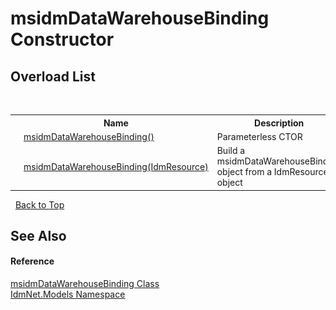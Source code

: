 # msidmDataWarehouseBinding Constructor 
 


## Overload List
&nbsp;<table><tr><th></th><th>Name</th><th>Description</th></tr><tr><td>![Public method](media/pubmethod.gif "Public method")</td><td><a href="M_IdmNet_Models_msidmDataWarehouseBinding__ctor">msidmDataWarehouseBinding()</a></td><td>
Parameterless CTOR</td></tr><tr><td>![Public method](media/pubmethod.gif "Public method")</td><td><a href="M_IdmNet_Models_msidmDataWarehouseBinding__ctor_1">msidmDataWarehouseBinding(IdmResource)</a></td><td>
Build a msidmDataWarehouseBinding object from a IdmResource object</td></tr></table>&nbsp;
<a href="#msidmdatawarehousebinding-constructor">Back to Top</a>

## See Also


#### Reference
<a href="T_IdmNet_Models_msidmDataWarehouseBinding">msidmDataWarehouseBinding Class</a><br /><a href="N_IdmNet_Models">IdmNet.Models Namespace</a><br />